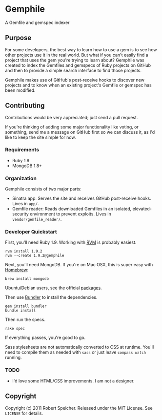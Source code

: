 # Gemphile

A Gemfile and gemspec indexer

## Purpose

For some developers, the best way to learn how to use a gem is to see how other
projects use it in the real world. But what if you can't easily find a project
that uses the gem you're trying to learn about? Gemphile was created to index
the Gemfiles and gemspecs of Ruby projects on GitHub and then to provide a
simple search interface to find those projects.

Gemphile makes use of GitHub's post-receive hooks to discover new projects and
to know when an existing project's Gemfile or gemspec has been modified.

## Contributing

Contributions would be very appreciated; just send a pull request.

If you're thinking of adding some major functionality like voting, or
something, send me a message on GitHub first so we can discuss it, as I'd like
to keep the site simple for now.

### Requirements

* Ruby 1.9
* MongoDB 1.8+

### Organization

Gemphile consists of two major parts:

* Sinatra app: Serves the site and receives GitHub post-receive hooks. Lives in
  `app/`.
* Gemfile reader: Reads downloaded Gemfiles in an isolated, elevated-security
  environment to prevent exploits. Lives in `vendor/gemfile_reader/`.

### Developer Quickstart

First, you'll need Ruby 1.9. Working with [RVM](https://rvm.beginrescueend.com/)
is probably easiest.

    rvm install 1.9.2
    rvm --create 1.9.2@gemphile

Next, you'll need MongoDB. If you're on Mac OSX, this is super easy with
[Homebrew](https://github.com/mxcl/homebrew):

    brew install mongodb

Ubuntu/Debian users, see the official
[packages](http://www.mongodb.org/display/DOCS/Ubuntu+and+Debian+packages).

Then use [Bundler](http://gembundler.com/) to install the dependencies.

    gem install bundler
    bundle install

Then run the specs.

    rake spec

If everything passes, you're good to go.

Sass stylesheets are not automatically converted to CSS at runtime. You'll need
to compile them as needed with `sass` or just leave `compass watch` running.

### TODO

* I'd love some HTML/CSS improvements. I am not a designer.

## Copyright

Copyright (c) 2011 Robert Speicher. Released under the MIT License. See
`LICENSE` for details.
